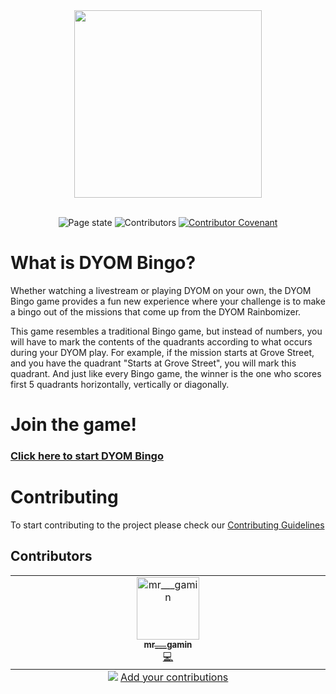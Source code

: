 

<div align="center">
<a href="https://toriality.github.io/DYOM-Bingo/">
<img width="300" src="./images/logo.png">
</a>
</div>
<br>
<p align="center">
  <img src="https://img.shields.io/github/deployments/toriality/dyom-bingo/github-pages" alt="Page state" >
  <img src="https://img.shields.io/github/contributors/toriality/dyom-bingo" alt="Contributors" >
  <a href="./.github/CODE_OF_CONDUCT.md">
    <img src="https://img.shields.io/badge/Contributor%20Covenant-v2.0%20adopted-5555ff.svg" alt="Contributor Covenant">
  </a>
</p>

# What is DYOM Bingo?

Whether watching a livestream or playing DYOM on your own, the DYOM Bingo game provides a fun new experience where your challenge is to make a bingo out of the missions that come up from the DYOM Rainbomizer.

This game resembles a traditional Bingo game, but instead of numbers, you will have to mark the contents of the quadrants according to what occurs during your DYOM play. For example, if the mission starts at Grove Street, and you have the quadrant "Starts at Grove Street", you will mark this quadrant. And just like every Bingo game, the winner is the one who scores first 5 quadrants horizontally, vertically or diagonally.

# Join the game!

### [Click here to start DYOM Bingo](https://toriality.github.io/DYOM-Bingo/)

# Contributing

To start contributing to the project please check our [Contributing Guidelines](./.github/CONTRIBUTING.md)

## Contributors

<!-- ALL-CONTRIBUTORS-LIST:START - Do not remove or modify this section -->
<!-- prettier-ignore-start -->
<!-- markdownlint-disable -->
<table>
  <tbody>
    <tr>
      <td align="center" valign="top" width="14.28%"><a href="https://github.com/mister-gamin"><img src="https://avatars.githubusercontent.com/u/36798979?v=4?s=100" width="100px;" alt="mr___gamin"/><br /><sub><b>mr___gamin</b></sub></a><br /><a href="#code-mister-gamin" title="Code">💻</a></td>
    </tr>
  </tbody>
  <tfoot>
    <tr>
      <td align="center" size="13px" colspan="7">
        <img src="https://raw.githubusercontent.com/all-contributors/all-contributors-cli/1b8533af435da9854653492b1327a23a4dbd0a10/assets/logo-small.svg">
          <a href="https://all-contributors.js.org/docs/en/bot/usage">Add your contributions</a>
        </img>
      </td>
    </tr>
  </tfoot>
</table>

<!-- markdownlint-restore -->
<!-- prettier-ignore-end -->

<!-- ALL-CONTRIBUTORS-LIST:END -->
